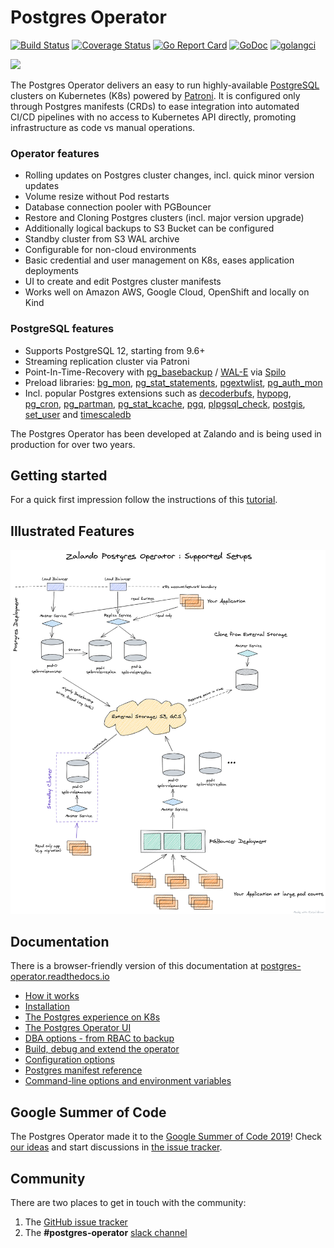 # Postgres Operator

[![Build Status](https://travis-ci.org/zalando/postgres-operator.svg?branch=master)](https://travis-ci.org/zalando/postgres-operator)
[![Coverage Status](https://coveralls.io/repos/github/zalando/postgres-operator/badge.svg)](https://coveralls.io/github/zalando/postgres-operator)
[![Go Report Card](https://goreportcard.com/badge/github.com/zalando/postgres-operator)](https://goreportcard.com/report/github.com/zalando/postgres-operator)
[![GoDoc](https://godoc.org/github.com/zalando/postgres-operator?status.svg)](https://godoc.org/github.com/zalando/postgres-operator)
[![golangci](https://golangci.com/badges/github.com/zalando/postgres-operator.svg)](https://golangci.com/r/github.com/zalando/postgres-operator)

<img src="docs/diagrams/logo.png" width="200">

The Postgres Operator delivers an easy to run highly-available [PostgreSQL](https://www.postgresql.org/)
clusters on Kubernetes (K8s) powered by [Patroni](https://github.com/zalando/spilo).
It is configured only through Postgres manifests (CRDs) to ease integration into automated CI/CD
pipelines with no access to Kubernetes API directly, promoting infrastructure as code vs manual operations.

### Operator features

* Rolling updates on Postgres cluster changes, incl. quick minor version updates
* Volume resize without Pod restarts
* Database connection pooler with PGBouncer
* Restore and Cloning Postgres clusters (incl. major version upgrade)
* Additionally logical backups to S3 Bucket can be configured
* Standby cluster from S3 WAL archive
* Configurable for non-cloud environments
* Basic credential and user management on K8s, eases application deployments
* UI to create and edit Postgres cluster manifests
* Works well on Amazon AWS, Google Cloud, OpenShift and locally on Kind

### PostgreSQL features

* Supports PostgreSQL 12, starting from 9.6+
* Streaming replication cluster via Patroni
* Point-In-Time-Recovery with
[pg_basebackup](https://www.postgresql.org/docs/11/app-pgbasebackup.html) /
[WAL-E](https://github.com/wal-e/wal-e) via [Spilo](https://github.com/zalando/spilo)
* Preload libraries: [bg_mon](https://github.com/CyberDem0n/bg_mon),
[pg_stat_statements](https://www.postgresql.org/docs/9.4/pgstatstatements.html),
[pgextwlist](https://github.com/dimitri/pgextwlist),
[pg_auth_mon](https://github.com/RafiaSabih/pg_auth_mon)
* Incl. popular Postgres extensions such as
[decoderbufs](https://github.com/debezium/postgres-decoderbufs),
[hypopg](https://github.com/HypoPG/hypopg),
[pg_cron](https://github.com/citusdata/pg_cron),
[pg_partman](https://github.com/pgpartman/pg_partman),
[pg_stat_kcache](https://github.com/powa-team/pg_stat_kcache),
[pgq](https://github.com/pgq/pgq),
[plpgsql_check](https://github.com/okbob/plpgsql_check),
[postgis](https://postgis.net/),
[set_user](https://github.com/pgaudit/set_user) and
[timescaledb](https://github.com/timescale/timescaledb)

The Postgres Operator has been developed at Zalando and is being used in
production for over two years.

## Getting started

For a quick first impression follow the instructions of this
[tutorial](docs/quickstart.md).

## Illustrated Features

![Features](neutral_operator.png)

## Documentation

There is a browser-friendly version of this documentation at
[postgres-operator.readthedocs.io](https://postgres-operator.readthedocs.io)

* [How it works](docs/index.md)
* [Installation](docs/quickstart.md#deployment-options)
* [The Postgres experience on K8s](docs/user.md)
* [The Postgres Operator UI](docs/operator-ui.md)
* [DBA options - from RBAC to backup](docs/administrator.md)
* [Build, debug and extend the operator](docs/developer.md)
* [Configuration options](docs/reference/operator_parameters.md)
* [Postgres manifest reference](docs/reference/cluster_manifest.md)
* [Command-line options and environment variables](docs/reference/command_line_and_environment.md)

## Google Summer of Code

The Postgres Operator made it to the [Google Summer of Code 2019](https://summerofcode.withgoogle.com/organizations/5429926902104064/)!
Check [our ideas](docs/gsoc-2019/ideas.md#google-summer-of-code-2019)
and start discussions in [the issue tracker](https://github.com/zalando/postgres-operator/issues).

## Community

There are two places to get in touch with the community:
1. The [GitHub issue tracker](https://github.com/zalando/postgres-operator/issues)
2. The **#postgres-operator** [slack channel](https://postgres-slack.herokuapp.com)
